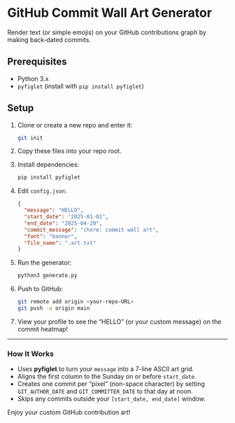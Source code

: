 # GitHub Commit Wall Art Generator

Render text (or simple emojis) on your GitHub contributions graph by making back‐dated commits.

## Prerequisites

- Python 3.x  
- `pyfiglet` (install with `pip install pyfiglet`)

## Setup

1. Clone or create a new repo and enter it:
   ```bash
   git init
   ```

2. Copy these files into your repo root.

3. Install dependencies:
   ```bash
   pip install pyfiglet
   ```

4. Edit `config.json`:
   ```json
   {
     "message": "HELLO",
     "start_date": "2025-01-01",
     "end_date": "2025-04-20",
     "commit_message": "chore: commit wall art",
     "font": "banner",
     "file_name": ".art.txt"
   }
   ```

5. Run the generator:
   ```bash
   python3 generate.py
   ```

6. Push to GitHub:
   ```bash
   git remote add origin <your-repo-URL>
   git push -u origin main
   ```

7. View your profile to see the “HELLO” (or your custom message) on the commit heatmap!

---

### How It Works

- Uses **pyfiglet** to turn your `message` into a 7-line ASCII art grid.
- Aligns the first column to the Sunday on or before `start_date`.
- Creates one commit per “pixel” (non-space character) by setting `GIT_AUTHOR_DATE` and `GIT_COMMITTER_DATE` to that day at noon.
- Skips any commits outside your `[start_date, end_date]` window.

Enjoy your custom GitHub contribution art!  